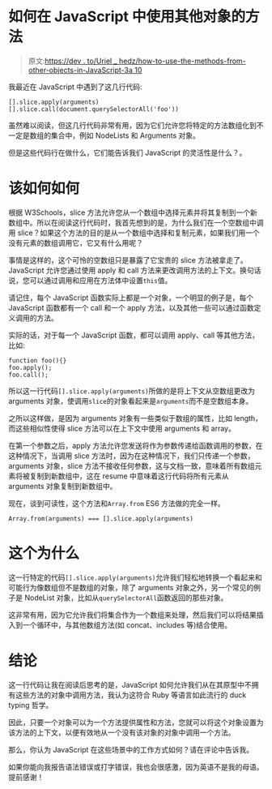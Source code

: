 # 如何在 JavaScript 中使用其他对象的方法

> 原文:[https://dev . to/Uriel _ hedz/how-to-use-the-methods-from-other-objects-in-JavaScript-3a 10](https://dev.to/uriel_hedz/how-to-use-the-methods-from-other-objects-in-javascript-3a10)

我最近在 JavaScript 中遇到了这几行代码:

```
[].slice.apply(arguments)
[].slice.call(document.querySelectorAll('foo')) 
```

虽然难以阅读，但这几行代码非常有用，因为它们允许您将特定的方法数组化到不一定是数组的集合中，例如 NodeLists 和 Arguments 对象。

但是这些代码行在做什么，它们能告诉我们 JavaScript 的灵活性是什么？。

# [](#the-how)该如何如何

根据 W3Schools，slice 方法允许您从一个数组中选择元素并将其复制到一个新数组中。所以在阅读这行代码时，我首先想到的是，为什么我们在一个空数组中调用 slice？如果这个方法的目的是从一个数组中选择和复制元素，如果我们用一个没有元素的数组调用它，它又有什么用呢？

事情是这样的，这个可怜的空数组只是暴露了它宝贵的 slice 方法被拿走了。JavaScript 允许您通过使用 apply 和 call 方法来更改调用方法的上下文。换句话说，您可以通过调用和应用在方法体中设置`this`值。

请记住，每个 JavaScript 函数实际上都是一个对象，一个明显的例子是，每个 JavaScript 函数都有一个 call 和一个 apply 方法，以及其他一些可以通过函数定义调用的方法。

实际的话，对于每一个 JavaScript 函数，都可以调用 apply、call 等其他方法，比如:

```
function foo(){}
foo.apply();
foo.call(); 
```

所以这一行代码`[].slice.apply(arguments)`所做的是将上下文从空数组更改为 arguments 对象，使调用`slice`的对象看起来是`arguments`而不是空数组本身。

之所以这样做，是因为 arguments 对象有一些类似于数组的属性，比如 length，而这些相似性使得 slice 方法可以在上下文中使用 arguments 和 array。

在第一个参数之后，apply 方法允许您发送将作为参数传递给函数调用的参数，在这种情况下，当调用 slice 方法时，因为在这种情况下，我们只传递一个参数，arguments 对象，slice 方法不接收任何参数，这与文档一致，意味着所有数组元素将被复制到新数组中，这在 resume 中意味着这行代码将所有元素从 arguments 对象复制到新数组中。

现在，谈到可读性，这个方法和`Array.from` ES6 方法做的完全一样。

```
Array.from(arguments) === [].slice.apply(arguments) 
```

# [](#the-why)这个为什么

这一行特定的代码`[].slice.apply(arguments)`允许我们轻松地转换一个看起来和可能行为像数组但不是数组的对象，除了 arguments 对象之外，另一个常见的例子是 NodeList 对象，比如从`querySelectorAll`函数返回的那些对象。

这非常有用，因为它允许我们将集合作为一个数组来处理，然后我们可以将结果插入到一个循环中，与其他数组方法(如 concat、includes 等)结合使用。

# [](#conclusion)结论

这一行代码让我在阅读后思考的是，JavaScript 如何允许我们从在其原型中不拥有这些方法的对象中调用方法，我认为这符合 Ruby 等语言如此流行的 duck typing 哲学。

因此，只要一个对象可以为一个方法提供属性和方法，您就可以将这个对象设置为该方法的上下文，以便有效地从一个没有该对象的对象中调用一个方法。

那么，你认为 JavaScript 在这些场景中的工作方式如何？请在评论中告诉我。

如果你能向我报告语法错误或打字错误，我也会很感激，因为英语不是我的母语。提前感谢！
